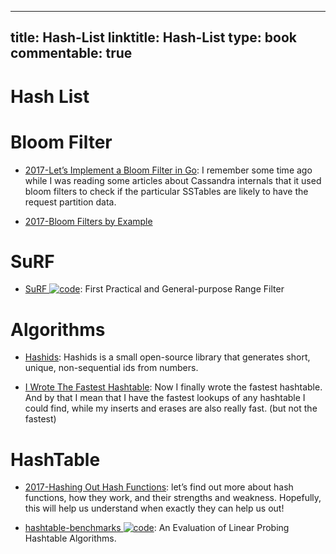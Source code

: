 
---
title: Hash-List
linktitle: Hash-List
type: book
commentable: true
---

# Hash List

# Bloom Filter

- [2017-Let’s Implement a Bloom Filter in Go](https://codeburst.io/lets-implement-a-bloom-filter-in-go-b2da8a4b849f): I remember some time ago while I was reading some articles about Cassandra internals that it used bloom filters to check if the particular SSTables are likely to have the request partition data.

- [2017-Bloom Filters by Example](https://llimllib.github.io/bloomfilter-tutorial/)

# SuRF

- [SuRF ![code](https://ng-tech.icu/assets/code.svg)](https://github.com/efficient/SuRF): First Practical and General-purpose Range Filter

# Algorithms

- [Hashids](https://hashids.org/): Hashids is a small open-source library that generates short, unique, non-sequential ids from numbers.

- [I Wrote The Fastest Hashtable](http://6me.us/sGhX): Now I finally wrote the fastest hashtable. And by that I mean that I have the fastest lookups of any hashtable I could find, while my inserts and erases are also really fast. (but not the fastest)

# HashTable

- [2017-Hashing Out Hash Functions](https://dev.to/vaidehijoshi/hashing-out-hash-functions): let’s find out more about hash functions, how they work, and their strengths and weakness. Hopefully, this will help us understand when exactly they can help us out!

- [hashtable-benchmarks ![code](https://ng-tech.icu/assets/code.svg)](https://github.com/senderista/hashtable-benchmarks): An Evaluation of Linear Probing Hashtable Algorithms.

    